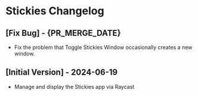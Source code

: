 # Stickies Changelog

## [Fix Bug] - {PR_MERGE_DATE}

- Fix the problem that Toggle Stickies Window occasionally creates a new window.

## [Initial Version] - 2024-06-19

- Manage and display the Stickies app via Raycast
